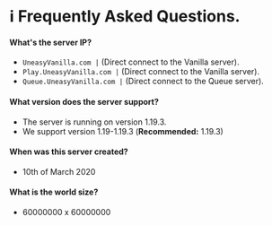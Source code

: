 # ℹ Frequently Asked Questions.

#### What's the server IP?

* `UneasyVanilla.com |` (Direct connect to the Vanilla server).
* `Play.UneasyVanilla.com |` (Direct connect to the Vanilla server).
* `Queue.UneasyVanilla.com |` (Direct connect to the Queue server).

#### **What version does the server support?**

* The server is running on version 1.19.3.
* We support version 1.19-1.19.3 (**Recommended:** 1.19.3)

#### **When was this server created?**

* 10th of March 2020

#### **What is the world size?**

* 60000000 x 60000000
